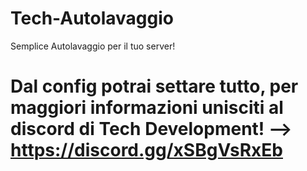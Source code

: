 # Tech-Autolavaggio
Semplice Autolavaggio per il tuo server!

# Dal config potrai settare tutto, per maggiori informazioni unisciti al discord di Tech Development! -->  https://discord.gg/xSBgVsRxEb
